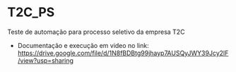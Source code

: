 # T2C_PS
Teste de automação para processo seletivo da empresa T2C
* Documentação e execução em video no link: https://drive.google.com/file/d/1N8fBDBtg99jhayp7AUSQyJWY39Jcy2lF/view?usp=sharing
